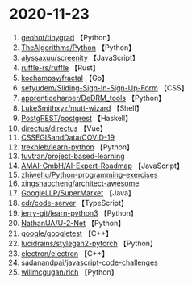 # 2020-11-23

1. [geohot/tinygrad](https://github.com/geohot/tinygrad) 【Python】
2. [TheAlgorithms/Python](https://github.com/TheAlgorithms/Python) 【Python】
3. [alyssaxuu/screenity](https://github.com/alyssaxuu/screenity) 【JavaScript】
4. [ruffle-rs/ruffle](https://github.com/ruffle-rs/ruffle) 【Rust】
5. [kochampsy/fractal](https://github.com/kochampsy/fractal) 【Go】
6. [sefyudem/Sliding-Sign-In-Sign-Up-Form](https://github.com/sefyudem/Sliding-Sign-In-Sign-Up-Form) 【CSS】
7. [apprenticeharper/DeDRM_tools](https://github.com/apprenticeharper/DeDRM_tools) 【Python】
8. [LukeSmithxyz/mutt-wizard](https://github.com/LukeSmithxyz/mutt-wizard) 【Shell】
9. [PostgREST/postgrest](https://github.com/PostgREST/postgrest) 【Haskell】
10. [directus/directus](https://github.com/directus/directus) 【Vue】
11. [CSSEGISandData/COVID-19](https://github.com/CSSEGISandData/COVID-19) 
12. [trekhleb/learn-python](https://github.com/trekhleb/learn-python) 【Python】
13. [tuvtran/project-based-learning](https://github.com/tuvtran/project-based-learning) 
14. [AMAI-GmbH/AI-Expert-Roadmap](https://github.com/AMAI-GmbH/AI-Expert-Roadmap) 【JavaScript】
15. [zhiwehu/Python-programming-exercises](https://github.com/zhiwehu/Python-programming-exercises) 
16. [xingshaocheng/architect-awesome](https://github.com/xingshaocheng/architect-awesome) 
17. [GoogleLLP/SuperMarket](https://github.com/GoogleLLP/SuperMarket) 【Java】
18. [cdr/code-server](https://github.com/cdr/code-server) 【TypeScript】
19. [jerry-git/learn-python3](https://github.com/jerry-git/learn-python3) 【Python】
20. [NathanUA/U-2-Net](https://github.com/NathanUA/U-2-Net) 【Python】
21. [google/googletest](https://github.com/google/googletest) 【C++】
22. [lucidrains/stylegan2-pytorch](https://github.com/lucidrains/stylegan2-pytorch) 【Python】
23. [electron/electron](https://github.com/electron/electron) 【C++】
24. [sadanandpai/javascript-code-challenges](https://github.com/sadanandpai/javascript-code-challenges) 
25. [willmcgugan/rich](https://github.com/willmcgugan/rich) 【Python】
